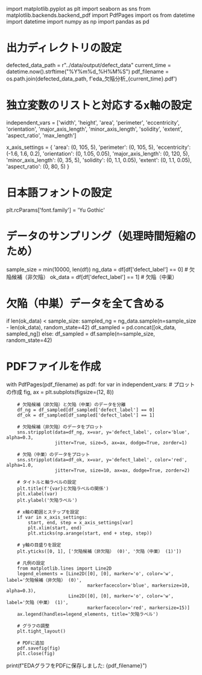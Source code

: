 import matplotlib.pyplot as plt
import seaborn as sns
from matplotlib.backends.backend_pdf import PdfPages
import os
from datetime import datetime
import numpy as np
import pandas as pd

# 出力ディレクトリの設定
defected_data_path = r"../data/output/defect_data"
current_time = datetime.now().strftime("%Y%m%d_%H%M%S")
pdf_filename = os.path.join(defected_data_path, f'eda_欠陥分析_{current_time}.pdf')

# 独立変数のリストと対応するx軸の設定
independent_vars = ['width', 'height', 'area', 'perimeter', 'eccentricity', 'orientation', 
                    'major_axis_length', 'minor_axis_length', 'solidity', 'extent', 
                    'aspect_ratio', 'max_length']

x_axis_settings = {
    'area': (0, 105, 5),
    'perimeter': (0, 105, 5),
    'eccentricity': (-1.6, 1.6, 0.2),
    'orientation': (0, 1.05, 0.05),
    'major_axis_length': (0, 120, 5),
    'minor_axis_length': (0, 35, 5),
    'solidity': (0, 1.1, 0.05),
    'extent': (0, 1.1, 0.05),
    'aspect_ratio': (0, 80, 5)
}

# 日本語フォントの設定
plt.rcParams['font.family'] = 'Yu Gothic'

# データのサンプリング（処理時間短縮のため）
sample_size = min(10000, len(df))
ng_data = df[df['defect_label'] == 0]  # 欠陥候補（非欠陥）
ok_data = df[df['defect_label'] == 1]  # 欠陥（中巣）

# 欠陥（中巣）データを全て含める
if len(ok_data) < sample_size:
    sampled_ng = ng_data.sample(n=sample_size - len(ok_data), random_state=42)
    df_sampled = pd.concat([ok_data, sampled_ng])
else:
    df_sampled = df.sample(n=sample_size, random_state=42)

# PDFファイルを作成
with PdfPages(pdf_filename) as pdf:
    for var in independent_vars:
        # プロットの作成
        fig, ax = plt.subplots(figsize=(12, 8))
        
        # 欠陥候補（非欠陥）と欠陥（中巣）のデータを分離
        df_ng = df_sampled[df_sampled['defect_label'] == 0]
        df_ok = df_sampled[df_sampled['defect_label'] == 1]
        
        # 欠陥候補（非欠陥）のデータをプロット
        sns.stripplot(data=df_ng, x=var, y='defect_label', color='blue', alpha=0.3, 
                      jitter=True, size=5, ax=ax, dodge=True, zorder=1)
        
        # 欠陥（中巣）のデータをプロット
        sns.stripplot(data=df_ok, x=var, y='defect_label', color='red', alpha=1.0, 
                      jitter=True, size=10, ax=ax, dodge=True, zorder=2)
        
        # タイトルと軸ラベルの設定
        plt.title(f'{var}と欠陥ラベルの関係')
        plt.xlabel(var)
        plt.ylabel('欠陥ラベル')
        
        # x軸の範囲とステップを設定
        if var in x_axis_settings:
            start, end, step = x_axis_settings[var]
            plt.xlim(start, end)
            plt.xticks(np.arange(start, end + step, step))
        
        # y軸の目盛りを設定
        plt.yticks([0, 1], ['欠陥候補（非欠陥） (0)', '欠陥（中巣） (1)'])
        
        # 凡例の設定
        from matplotlib.lines import Line2D
        legend_elements = [Line2D([0], [0], marker='o', color='w', label='欠陥候補（非欠陥） (0)', 
                                  markerfacecolor='blue', markersize=10, alpha=0.3),
                           Line2D([0], [0], marker='o', color='w', label='欠陥（中巣） (1)', 
                                  markerfacecolor='red', markersize=15)]
        ax.legend(handles=legend_elements, title='欠陥ラベル')
        
        # グラフの調整
        plt.tight_layout()
        
        # PDFに追加
        pdf.savefig(fig)
        plt.close(fig)

print(f"EDAグラフをPDFに保存しました: {pdf_filename}")
